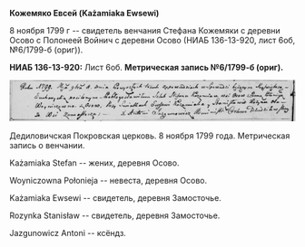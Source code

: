 **Кожемяко Евсей (Każamiaka Ewsewi)**

8 ноября 1799 г -- свидетель венчания Стефана Кожемяки с деревни Осово с
Полонеей Войнич с деревни Осово (НИАБ 136-13-920, лист 6об, №6/1799-б
(ориг)).

**НИАБ 136-13-920:** Лист 6об. **Метрическая запись №6/1799-б (ориг).**

![](./media/32f496185169d43ea637920f5baa7a1d572acabd.png)

Дедиловичская Покровская церковь. 8 ноября 1799 года. Метрическая запись
о венчании.

Każamiaka Stefan -- жених, деревня Осовo.

Woyniczowna Połonieja -- невеста, деревня Осовo.

Każamiaka Ewsewi -- свидетель, деревня Замосточье.

Rozynka Stanisław -- свидетель, деревня Замосточье.

Jazgunowicz Antoni -- ксёндз.
